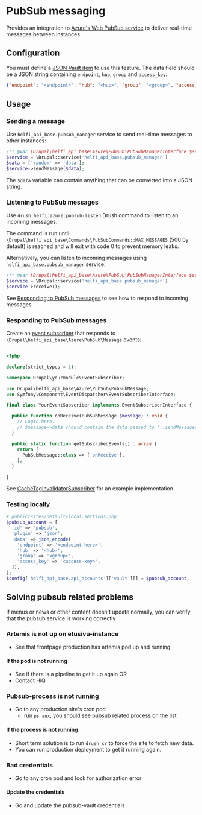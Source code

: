 # PubSub messaging

Provides an integration to [Azure's Web PubSub service](https://azure.microsoft.com/en-us/products/web-pubsub) to deliver real-time messages between instances.

## Configuration

You must define a [JSON Vault item](/documentation/api-accounts.md#managing-external-api-credentials) to use this feature. The data field should be a JSON string containing `endpoint`, `hub`, `group` and `access_key`:

```json
{"endpoint": "<endpoint>", "hub": "<hub>", "group": "<group>", "access_key": "<access-key>"}
```

## Usage

### Sending a message

Use `helfi_api_base.pubsub_manager` service to send real-time messages to other instances:

```php
/** @var \Drupal\helfi_api_base\Azure\PubSub\PubSubManagerInterface $service */
$service = \Drupal::service('helfi_api_base.pubsub_manager')
$data = ['random' => 'data'];
$service->sendMessage($data);
```

The `$data` variable can contain anything that can be converted into a JSON string.

### Listening to PubSub messages

Use `drush helfi:azure:pubsub-listen` Drush command to listen to an incoming messages.

The command is run until `\Drupal\helfi_api_base\Commands\PubSubCommands::MAX_MESSAGES` (500 by default) is reached and will exit with code 0 to prevent memory leaks.

Alternatively, you can listen to incoming messages using `helfi_api_base.pubsub_manager` service:

```php
/** @var \Drupal\helfi_api_base\Azure\PubSub\PubSubManagerInterface $service */
$service = \Drupal::service('helfi_api_base.pubsub_manager')
$service->receive();
```

See [Responding to PubSub messages](#responding-to-pubsub-messages) to see how to respond to incoming messages.

### Responding to PubSub messages

Create an [event subscriber](https://www.drupal.org/docs/develop/creating-modules/subscribe-to-and-dispatch-events#s-drupal-8-events) that responds to `\Drupal\helfi_api_base\Azure\PubSub\Message` events:
```php

<?php

declare(strict_types = 1);

namespace Drupal\yourmodule\EventSubscriber;

use Drupal\helfi_api_base\Azure\PubSub\PubSubMessage;
use Symfony\Component\EventDispatcher\EventSubscriberInterface;

final class YourEventSubscriber implements EventSubscriberInterface {

  public function onReceive(PubSubMessage $message) : void {
    // Logic here.
    // $message->data should contain the data passed to '::sendMessage()'.
  }

  public static function getSubscribedEvents() : array {
    return [
      PubSubMessage::class => ['onReceive'],
    ];
  }

}
```

See [CacheTagInvalidatorSubscriber](/src/EventSubscriber/CacheTagInvalidatorSubscriber.php) for an example implementation.

### Testing locally

```php
# public/sites/default/local.settings.php
$pubsub_account = [
  'id' => 'pubsub',
  'plugin' => 'json',
  'data' => json_encode(
    'endpoint' => '<endpoint-here>',
    'hub' => '<hub>',
    'group' => '<group>',
    'access_key' => '<access-key>',
  ]),
];
$config['helfi_api_base.api_accounts']['vault'][] = $pubsub_account;
```

## Solving pubsub related problems

If menus or news or other content doesn't update normally, you can verify that the pubsub service is working correctly

### Artemis is not up on etusivu-instance
- See that frontpage production has artemis pod up and running

#### If the pod is not running
- See if there is a pipeline to get it up again OR
- Contact HiQ


### Pubsub-process is not running
- Go to any production site's cron pod
  - run `ps aux`, you should see pubsub related process on the list

#### If the process is not running
- Short term solution is to run `drush cr` to force the site to fetch new data.
- You can run production deployment to get it running again.


### Bad credentials
- Go to any cron pod and look for authorization error

#### Update the credentials
- Go and update the pubsub-vault credentials
